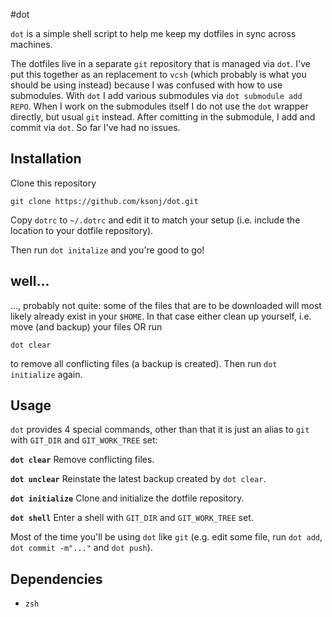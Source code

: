 #dot

`dot` is a simple shell script to help me keep my dotfiles in sync across
machines.

The dotfiles live in a separate `git` repository that is managed via `dot`.
I've put this together as an replacement to `vcsh` (which probably is what you
should be using instead) because I was confused with how to use submodules.
With `dot` I add various submodules via `dot submodule add REPO`. When I work
on the submodules itself I do not use the `dot` wrapper directly, but usual
`git` instead. After comitting in the submodule, I add and commit via `dot`.
So far I've had no issues.

## Installation

Clone this repository

    git clone https://github.com/ksonj/dot.git

Copy `dotrc` to `~/.dotrc` and edit it to match your setup (i.e. include the
location to your dotfile repository).

Then run `dot initalize` and you're good to go!

## well...
..., probably not quite: some of the files that are to be downloaded will most
likely already exist in your `$HOME`. In that case either clean up yourself,
i.e. move (and backup) your files OR run

    dot clear

to remove all conflicting files (a backup is created). Then run `dot initialize`
again.

## Usage

`dot` provides 4 special commands, other than that it is just an alias to `git`
with `GIT_DIR` and `GIT_WORK_TREE` set:

**`dot clear`**
Remove conflicting files.

**`dot unclear`**
Reinstate the latest backup created by `dot clear`.

**`dot initialize`**
Clone and initialize the dotfile repository.

**`dot shell`**
Enter a shell with `GIT_DIR` and `GIT_WORK_TREE` set.

Most of the time you'll be using `dot` like `git` (e.g. edit some file, run `dot
add`, `dot commit -m"..."` and `dot push`).

## Dependencies

* `zsh`
